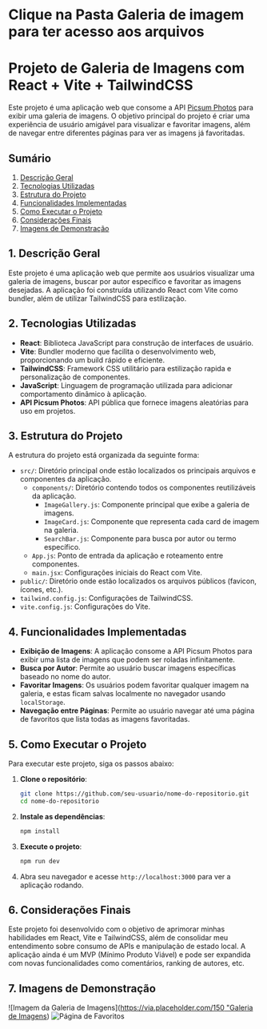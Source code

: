  # Clique na Pasta Galeria de imagem para ter acesso aos arquivos

 
 # Projeto de Galeria de Imagens com React + Vite + TailwindCSS

Este projeto é uma aplicação web que consome a API [Picsum Photos](https://picsum.photos/) para exibir uma galeria de imagens. O objetivo principal do projeto é criar uma experiência de usuário amigável para visualizar e favoritar imagens, além de navegar entre diferentes páginas para ver as imagens já favoritadas.

## Sumário
1. [Descrição Geral](#descrição-geral)
2. [Tecnologias Utilizadas](#tecnologias-utilizadas)
3. [Estrutura do Projeto](#estrutura-do-projeto)
4. [Funcionalidades Implementadas](#funcionalidades-implementadas)
5. [Como Executar o Projeto](#como-executar-o-projeto)
6. [Considerações Finais](#considerações-finais)
7. [Imagens de Demonstração](#imagens-de-demonstração)

## 1. Descrição Geral
Este projeto é uma aplicação web que permite aos usuários visualizar uma galeria de imagens, buscar por autor específico e favoritar as imagens desejadas. A aplicação foi construída utilizando React com Vite como bundler, além de utilizar TailwindCSS para estilização.

## 2. Tecnologias Utilizadas
- **React**: Biblioteca JavaScript para construção de interfaces de usuário.
- **Vite**: Bundler moderno que facilita o desenvolvimento web, proporcionando um build rápido e eficiente.
- **TailwindCSS**: Framework CSS utilitário para estilização rapida e personalização de componentes.
- **JavaScript**: Linguagem de programação utilizada para adicionar comportamento dinâmico à aplicação.
- **API Picsum Photos**: API pública que fornece imagens aleatórias para uso em projetos.

## 3. Estrutura do Projeto
A estrutura do projeto está organizada da seguinte forma:
- `src/`: Diretório principal onde estão localizados os principais arquivos e componentes da aplicação.
  - `components/`: Diretório contendo todos os componentes reutilizáveis da aplicação.
    - `ImageGallery.js`: Componente principal que exibe a galeria de imagens.
    - `ImageCard.js`: Componente que representa cada card de imagem na galeria.
    - `SearchBar.js`: Componente para busca por autor ou termo específico.
  - `App.js`: Ponto de entrada da aplicação e roteamento entre componentes.
  - `main.jsx`: Configurações iniciais do React com Vite.
- `public/`: Diretório onde estão localizados os arquivos públicos (favicon, ícones, etc.).
- `tailwind.config.js`: Configurações de TailwindCSS.
- `vite.config.js`: Configurações do Vite.

## 4. Funcionalidades Implementadas
- **Exibição de Imagens**: A aplicação consome a API Picsum Photos para exibir uma lista de imagens que podem ser roladas infinitamente.
- **Busca por Autor**: Permite ao usuário buscar imagens específicas baseado no nome do autor.
- **Favoritar Imagens**: Os usuários podem favoritar qualquer imagem na galeria, e estas ficam salvas localmente no navegador usando `localStorage`.
- **Navegação entre Páginas**: Permite ao usuário navegar até uma página de favoritos que lista todas as imagens favoritadas.

## 5. Como Executar o Projeto
Para executar este projeto, siga os passos abaixo:
1. **Clone o repositório**:
   ```bash
   git clone https://github.com/seu-usuario/nome-do-repositorio.git
   cd nome-do-repositorio
   ```
2. **Instale as dependências**:
   ```bash
   npm install
   ```
3. **Execute o projeto**:
   ```bash
   npm run dev
   ```
4. Abra seu navegador e acesse `http://localhost:3000` para ver a aplicação rodando.

## 6. Considerações Finais
Este projeto foi desenvolvido com o objetivo de aprimorar minhas habilidades em React, Vite e TailwindCSS, além de consolidar meu entendimento sobre consumo de APIs e manipulação de estado local. A aplicação ainda é um MVP (Mínimo Produto Viável) e pode ser expandida com novas funcionalidades como comentários, ranking de autores, etc.

## 7. Imagens de Demonstração
![Imagem da Galeria de Imagens]([https://via.placeholder.com/150 "Galeria de Imagens](https://github.com/RodrigoBergenthal/Galeria-de-Imagem-React---Tailwind---API/blob/main/imagem%20do%20projeto.png?raw=true))
![Página de Favoritos](https://via.placeholder.com/150 "Página de Favoritos")
